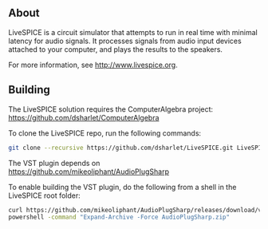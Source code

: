 About
-----

LiveSPICE is a circuit simulator that attempts to run in real time with minimal latency for audio signals.
It processes signals from audio input devices attached to your computer, and plays the results to the speakers.

For more information, see http://www.livespice.org.

Building
--------

The LiveSPICE solution requires the ComputerAlgebra project: https://github.com/dsharlet/ComputerAlgebra

To clone the LiveSPICE repo, run the following commands:

```bash
git clone --recursive https://github.com/dsharlet/LiveSPICE.git LiveSPICE
```

The VST plugin depends on https://github.com/mikeoliphant/AudioPlugSharp

To enable building the VST plugin, do the following from a shell in the LiveSPICE root folder:
```bash
curl https://github.com/mikeoliphant/AudioPlugSharp/releases/download/v0.2/AudioPlugSharp.zip -O AudioPlugSharp.zip
powershell -command "Expand-Archive -Force AudioPlugSharp.zip"
```
